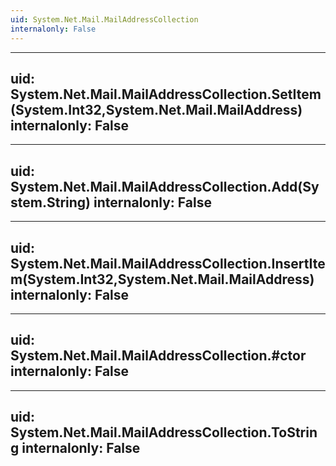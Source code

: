 ```yaml
---
uid: System.Net.Mail.MailAddressCollection
internalonly: False
---
```


---
uid: System.Net.Mail.MailAddressCollection.SetItem(System.Int32,System.Net.Mail.MailAddress)
internalonly: False
---

---
uid: System.Net.Mail.MailAddressCollection.Add(System.String)
internalonly: False
---

---
uid: System.Net.Mail.MailAddressCollection.InsertItem(System.Int32,System.Net.Mail.MailAddress)
internalonly: False
---

---
uid: System.Net.Mail.MailAddressCollection.#ctor
internalonly: False
---

---
uid: System.Net.Mail.MailAddressCollection.ToString
internalonly: False
---
